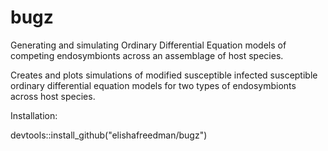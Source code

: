 # bugz

Generating and simulating Ordinary Differential Equation models of competing endosymbionts across an assemblage of host species.

Creates  and plots simulations of modified susceptible infected susceptible ordinary differential equation models for two types of endosymbionts across host species. 

Installation: 

devtools::install_github("elishafreedman/bugz")
